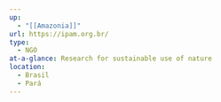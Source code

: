 ```yaml
---
up:
  - "[[Amazonia]]"
url: https://ipam.org.br/
type:
  - NGO
at-a-glance: Research for sustainable use of nature
location:
  - Brasil
  - Pará
---
```

